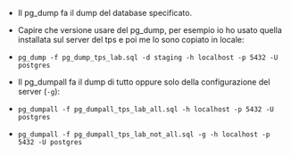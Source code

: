 * Il pg_dump fa il dump del database specificato.
* Capire che versione usare del pg_dump, per esempio io ho usato quella installata sul server del tps e poi me lo sono copiato in locale:
 * `pg_dump -f pg_dump_tps_lab.sql -d staging -h localhost -p 5432 -U postgres`

* Il pg_dumpall fa il dump di tutto oppure solo della configurazione del server (`-g`):
 * `pg_dumpall -f pg_dumpall_tps_lab_all.sql -h localhost -p 5432 -U postgres`
 * `pg_dumpall -f pg_dumpall_tps_lab_not_all.sql -g -h localhost -p 5432 -U postgres`